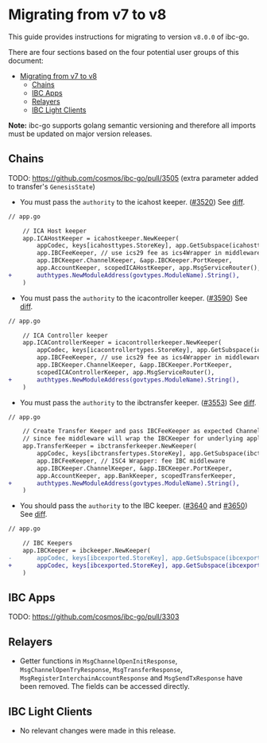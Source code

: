 # Migrating from v7 to v8

This guide provides instructions for migrating to version `v8.0.0` of ibc-go.

There are four sections based on the four potential user groups of this document:

- [Migrating from v7 to v8](#migrating-from-v7-to-v8)
	- [Chains](#chains)
	- [IBC Apps](#ibc-apps)
	- [Relayers](#relayers)
	- [IBC Light Clients](#ibc-light-clients)

**Note:** ibc-go supports golang semantic versioning and therefore all imports must be updated on major version releases.

## Chains

TODO: https://github.com/cosmos/ibc-go/pull/3505 (extra parameter added to transfer's `GenesisState`)

- You must pass the `authority` to the icahost keeper. ([#3520](https://github.com/cosmos/ibc-go/pull/3520)) See [diff](https://github.com/cosmos/ibc-go/pull/3520/files#diff-d18972debee5e64f16e40807b2ae112ddbe609504a93ea5e1c80a5d489c3a08a).

```diff
// app.go

	// ICA Host keeper
	app.ICAHostKeeper = icahostkeeper.NewKeeper(
		appCodec, keys[icahosttypes.StoreKey], app.GetSubspace(icahosttypes.SubModuleName),
		app.IBCFeeKeeper, // use ics29 fee as ics4Wrapper in middleware stack
		app.IBCKeeper.ChannelKeeper, &app.IBCKeeper.PortKeeper,
		app.AccountKeeper, scopedICAHostKeeper, app.MsgServiceRouter(),
+		authtypes.NewModuleAddress(govtypes.ModuleName).String(),
	)
```

- You must pass the `authority` to the icacontroller keeper. ([#3590](https://github.com/cosmos/ibc-go/pull/3590)) See [diff](https://github.com/cosmos/ibc-go/pull/3590/files#diff-d18972debee5e64f16e40807b2ae112ddbe609504a93ea5e1c80a5d489c3a08a).

```diff
// app.go

	// ICA Controller keeper
	app.ICAControllerKeeper = icacontrollerkeeper.NewKeeper(
		appCodec, keys[icacontrollertypes.StoreKey], app.GetSubspace(icacontrollertypes.SubModuleName),
		app.IBCFeeKeeper, // use ics29 fee as ics4Wrapper in middleware stack
		app.IBCKeeper.ChannelKeeper, &app.IBCKeeper.PortKeeper,
		scopedICAControllerKeeper, app.MsgServiceRouter(),
+		authtypes.NewModuleAddress(govtypes.ModuleName).String(),
	)
```

- You must pass the `authority` to the ibctransfer keeper. ([#3553](https://github.com/cosmos/ibc-go/pull/3553)) See [diff](https://github.com/cosmos/ibc-go/pull/3553/files#diff-d18972debee5e64f16e40807b2ae112ddbe609504a93ea5e1c80a5d489c3a08a).

```diff
// app.go

	// Create Transfer Keeper and pass IBCFeeKeeper as expected Channel and PortKeeper
	// since fee middleware will wrap the IBCKeeper for underlying application.
	app.TransferKeeper = ibctransferkeeper.NewKeeper(
		appCodec, keys[ibctransfertypes.StoreKey], app.GetSubspace(ibctransfertypes.ModuleName),
		app.IBCFeeKeeper, // ISC4 Wrapper: fee IBC middleware
		app.IBCKeeper.ChannelKeeper, &app.IBCKeeper.PortKeeper,
		app.AccountKeeper, app.BankKeeper, scopedTransferKeeper,
+		authtypes.NewModuleAddress(govtypes.ModuleName).String(),
	)
```

- You should pass the `authority` to the IBC keeper. ([#3640](https://github.com/cosmos/ibc-go/pull/3640) and [#3650](https://github.com/cosmos/ibc-go/pull/3650)) See [diff](https://github.com/cosmos/ibc-go/pull/3640/files#diff-d18972debee5e64f16e40807b2ae112ddbe609504a93ea5e1c80a5d489c3a08a).

```diff
// app.go

	// IBC Keepers
	app.IBCKeeper = ibckeeper.NewKeeper(
-       appCodec, keys[ibcexported.StoreKey], app.GetSubspace(ibcexported.ModuleName), app.StakingKeeper, app.UpgradeKeeper, scopedIBCKeeper,
+		appCodec, keys[ibcexported.StoreKey], app.GetSubspace(ibcexported.ModuleName), app.StakingKeeper, app.UpgradeKeeper, scopedIBCKeeper, authtypes.NewModuleAddress(govtypes.ModuleName).String(),
	)
```

## IBC Apps

TODO: https://github.com/cosmos/ibc-go/pull/3303

## Relayers

- Getter functions in `MsgChannelOpenInitResponse`, `MsgChannelOpenTryResponse`, `MsgTransferResponse`, `MsgRegisterInterchainAccountResponse` and `MsgSendTxResponse` have been removed. The fields can be accessed directly.

## IBC Light Clients

- No relevant changes were made in this release.
